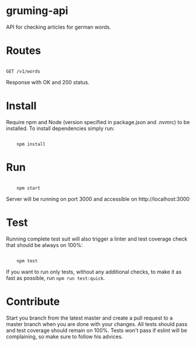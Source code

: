 # gruming-api
API for checking articles for german words.


# Routes

```

GET /v1/words

```
Response with OK and 200 status.


# Install

Require npm and Node (version specified in package.json and .nvmrc) to be installed. To install dependencies simply run:

```

    npm install

```

# Run

```

    npm start

```
Server will be running on port 3000 and accessible on http://localhost:3000


# Test

Running complete test suit will also trigger a linter and test coverage check that should be always on 100%:

```

    npm test

```

If you want to run only tests, without any additional checks, to make it as fast as possible, run `npm run test:quick`.

# Contribute

Start you branch from the latest master and create a pull request to a master branch when you are done with your changes. All tests should pass and test coverage should remain on 100%. Tests won't pass if eslint will be complaining, so make sure to follow his advices.
